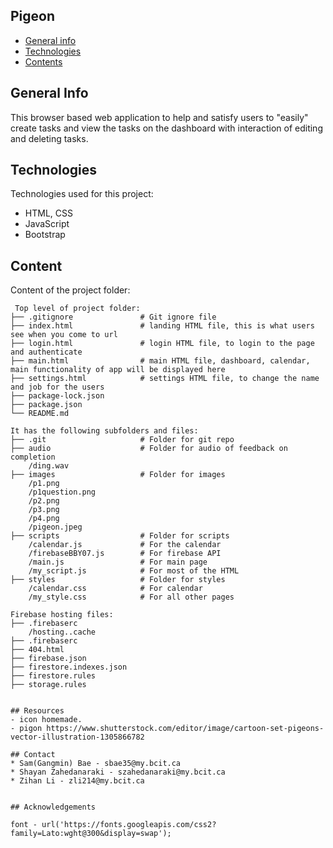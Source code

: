 ## Pigeon

* [General info](#general-info)
* [Technologies](#technologies)
* [Contents](#content)

## General Info
This browser based web application to help and satisfy users to "easily" create tasks 
and view the tasks on the dashboard with interaction of editing and deleting tasks.
	
## Technologies
Technologies used for this project:
* HTML, CSS
* JavaScript
* Bootstrap 
	
## Content
Content of the project folder:

```
 Top level of project folder: 
├── .gitignore               # Git ignore file
├── index.html               # landing HTML file, this is what users see when you come to url
├── login.html               # login HTML file, to login to the page and authenticate
├── main.html                # main HTML file, dashboard, calendar, main functionality of app will be displayed here
├── settings.html            # settings HTML file, to change the name and job for the users
├── package-lock.json        
├── package.json
└── README.md

It has the following subfolders and files:
├── .git                     # Folder for git repo
├── audio                    # Folder for audio of feedback on completion
    /ding.wav                 
├── images                   # Folder for images
    /p1.png                   
    /p1question.png           
    /p2.png                   
    /p3.png                  
    /p4.png                   
    /pigeon.jpeg              
├── scripts                  # Folder for scripts
    /calendar.js             # For the calendar
    /firebaseBBY07.js        # For firebase API 
    /main.js                 # For main page
    /my_script.js            # For most of the HTML
├── styles                   # Folder for styles
    /calendar.css            # For calendar
    /my_style.css            # For all other pages

Firebase hosting files: 
├── .firebaserc
    /hosting..cache   
├── .firebaserc
├── 404.html
├── firebase.json
├── firestore.indexes.json
├── firestore.rules
├── storage.rules


## Resources
- icon homemade.
- pigon https://www.shutterstock.com/editor/image/cartoon-set-pigeons-vector-illustration-1305866782

## Contact 
* Sam(Gangmin) Bae - sbae35@my.bcit.ca
* Shayan Zahedanaraki - szahedanaraki@my.bcit.ca
* Zihan Li - zli214@my.bcit.ca


## Acknowledgements 

font - url('https://fonts.googleapis.com/css2?family=Lato:wght@300&display=swap');

